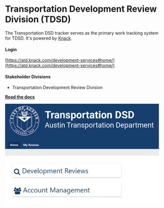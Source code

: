 # Transportation Development Review Division (TDSD)
The Transportation DSD tracker serves as the primary work tracking system for TDSD. It's powered by [Knack](http://knack.com).

#### Login

[https://atd.knack.com/development-services#home/](https://atd.knack.com/development-services#home/)

#### Stakeholder Divisions
- Transportation Development Review Division

**[Read the docs](https://atd.knack.com/development-services#home/wiki)**

![TDSD Home](media/TDSD_screen_shot.png)

